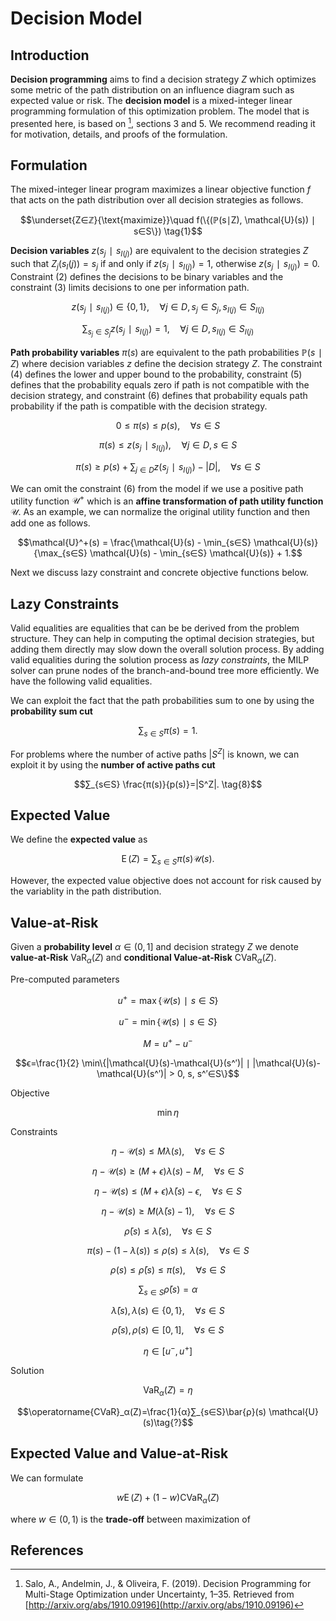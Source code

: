 # Decision Model
## Introduction
**Decision programming** aims to find a decision strategy $Z$ which optimizes some metric of the path distribution on an influence diagram such as expected value or risk. The **decision model** is a mixed-integer linear programming formulation of this optimization problem. The model that is presented here, is based on [^1], sections 3 and 5. We recommend reading it for motivation, details, and proofs of the formulation.


## Formulation
The mixed-integer linear program maximizes a linear objective function $f$ that acts on the path distribution over all decision strategies as follows.

$$\underset{Z∈ℤ}{\text{maximize}}\quad
f(\{(ℙ(s∣Z), \mathcal{U}(s)) ∣ s∈S\}) \tag{1}$$

**Decision variables** $z(s_j∣s_{I(j)})$ are equivalent to the decision strategies $Z$ such that $Z_j(s_I(j))=s_j$ if and only if $z(s_j∣s_{I(j)})=1$, otherwise $z(s_j∣s_{I(j)})=0.$ Constraint $(2)$ defines the decisions to be binary variables and the constraint $(3)$ limits decisions to one per information path.

$$z(s_j∣s_{I(j)}) ∈ \{0,1\},\quad ∀j∈D, s_j∈S_j, s_{I(j)}∈S_{I(j)} \tag{2}$$

$$∑_{s_j∈S_j} z(s_j∣s_{I(j)})=1,\quad ∀j∈D, s_{I(j)}∈S_{I(j)} \tag{3}$$

**Path probability variables** $π(s)$ are equivalent to the path probabilities $ℙ(s∣Z)$ where decision variables $z$ define the decision strategy $Z$. The constraint $(4)$ defines the lower and upper bound to the probability, constraint $(5)$ defines that the probability equals zero if path is not compatible with the decision strategy, and constraint $(6)$ defines that probability equals path probability if the path is compatible with the decision strategy.

$$0≤π(s)≤p(s),\quad ∀s∈S \tag{4}$$

$$π(s) ≤ z(s_j∣s_{I(j)}),\quad ∀j∈D, s∈S \tag{5}$$

$$π(s) ≥ p(s) + ∑_{j∈D} z(s_j∣s_{I(j)}) - |D|,\quad ∀s∈S \tag{6}$$

We can omit the constraint $(6)$ from the model if we use a positive path utility function $\mathcal{U}^+$ which is an **affine transformation of path utility function** $\mathcal{U}.$ As an example, we can normalize the original utility function and then add one as follows.

$$\mathcal{U}^+(s) = \frac{\mathcal{U}(s) - \min_{s∈S} \mathcal{U}(s)}{\max_{s∈S} \mathcal{U}(s) - \min_{s∈S} \mathcal{U}(s)} + 1.$$

Next we discuss lazy constraint and concrete objective functions below.


## Lazy Constraints
Valid equalities are equalities that can be be derived from the problem structure. They can help in computing the optimal decision strategies, but adding them directly may slow down the overall solution process. By adding valid equalities during the solution process as *lazy constraints*, the MILP solver can prune nodes of the branch-and-bound tree more efficiently. We have the following valid equalities.

We can exploit the fact that the path probabilities sum to one by using the **probability sum cut**

$$∑_{s∈S}π(s)=1. \tag{7}$$

For problems where the number of active paths $|S^Z|$ is known, we can exploit it by using the **number of active paths cut**

$$∑_{s∈S} \frac{π(s)}{p(s)}=|S^Z|. \tag{8}$$


## Expected Value
We define the **expected value** as

$$\operatorname{E}(Z) = ∑_{s∈S} π(s) \mathcal{U}(s). \tag{?}$$

However, the expected value objective does not account for risk caused by the variablity in the path distribution.


## Value-at-Risk
Given a **probability level** $α∈(0, 1]$ and decision strategy $Z$ we denote **value-at-Risk** $\operatorname{VaR}_α(Z)$ and **conditional Value-at-Risk** $\operatorname{CVaR}_α(Z).$

Pre-computed parameters

$$u^+=\max\{\mathcal{U}(s)∣s∈S\}$$

$$u^-=\min\{\mathcal{U}(s)∣s∈S\}$$

$$M=u^+-u^-$$

$$ϵ=\frac{1}{2} \min\{|\mathcal{U}(s)-\mathcal{U}(s^′)| ∣ |\mathcal{U}(s)-\mathcal{U}(s^′)| > 0, s, s^′∈S\}$$

Objective

$$\min η$$

Constraints

$$η-\mathcal{U}(s)≤M λ(s),\quad ∀s∈S \tag{?}$$

$$η-\mathcal{U}(s)≥(M+ϵ) λ(s) - M,\quad ∀s∈S \tag{?}$$

$$η-\mathcal{U}(s)≤(M+ϵ) \bar{λ}(s) - ϵ,\quad ∀s∈S \tag{?}$$

$$η-\mathcal{U}(s)≥M (\bar{λ}(s) - 1),\quad ∀s∈S \tag{?}$$

$$\bar{ρ}(s) ≤ \bar{λ}(s),\quad ∀s∈S \tag{?}$$

$$π(s) - (1 - λ(s)) ≤ ρ(s) ≤ λ(s),\quad ∀s∈S \tag{?}$$

$$ρ(s) ≤ \bar{ρ}(s) ≤ π(s),\quad ∀s∈S \tag{?}$$

$$∑_{s∈S}\bar{ρ}(s) = α \tag{?}$$

$$\bar{λ}(s), λ(s)∈\{0, 1\},\quad ∀s∈S \tag{?}$$

$$\bar{ρ}(s),ρ(s)∈[0, 1],\quad ∀s∈S \tag{?}$$

$$η∈[u^-, u^+] \tag{?}$$

Solution

$$\operatorname{VaR}_α(Z)=η \tag{?}$$

$$\operatorname{CVaR}_α(Z)=\frac{1}{α}∑_{s∈S}\bar{ρ}(s) \mathcal{U}(s)\tag{?}$$


## Expected Value and Value-at-Risk
We can formulate

$$w \operatorname{E}(Z) + (1-w) \operatorname{CVaR}_α(Z) \tag{?}$$

where $w∈(0, 1)$ is the **trade-off** between maximization of


## References
[^1]: Salo, A., Andelmin, J., & Oliveira, F. (2019). Decision Programming for Multi-Stage Optimization under Uncertainty, 1–35. Retrieved from [http://arxiv.org/abs/1910.09196](http://arxiv.org/abs/1910.09196)
